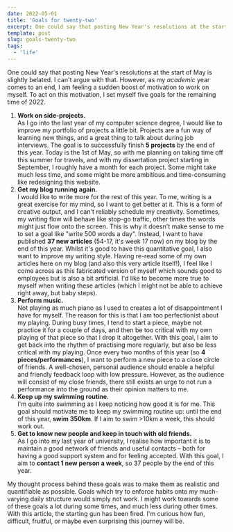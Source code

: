 ```yaml
---
date: 2022-05-01
title: 'Goals for twenty-two'
excerpt: One could say that posting New Year's resolutions at the start of May is slightly belated. I can't argue with that. However, as my *academic* year comes to an end, I am feeling a sudden boost of motivation to work on myself. To act on this motivation, I set myself five goals for the remaining time of 2022.
template: post
slug: goals-twenty-two
tags:
  - 'life'
---
```


One could say that posting New Year's resolutions at the start of May is slightly belated. I can't argue with that. However, as my _academic_ year comes to an end, I am feeling a sudden boost of motivation to work on myself. To act on this motivation, I set myself five goals for the remaining time of 2022.

1. **Work on side-projects.**<br>As I go into the last year of my computer science degree, I would like to improve my portfolio of projects a little bit. Projects are a fun way of learning new things, and a great thing to talk about during job interviews. The goal is to successfully finish **5 projects** by the end of this year. Today is the 1st of May, so with me planning on taking time off this summer for travels, and with my dissertation project starting in September, I roughly have a month for each project. Some might take much less time, and some might be more ambitious and time-consuming like redesigning this website.
2. **Get my blog running again.**<br> I would like to write more for the rest of this year. To me, writing is a great exercise for my mind, so I want to get better at it. This is a form of creative output, and I can't reliably schedule my creativity. Sometimes, my writing flow will behave like stop-go traffic, other times the words might just flow onto the screen. This is why it doesn't make sense to me to set a goal like "write 500 words a day". Instead, I want to have published **37 new articles** (54-17, it's week 17 now) on my blog by the end of this year. Whilst it's good to have this quantitative goal, I also want to improve my writing style. Having re-read some of my own articles here on my blog (and also this very article itself!), I feel like I come across as this fabricated version of myself which sounds good to employees but is also a bit artificial. I'd like to become more true to myself when writing these articles (which I might not be able to achieve right away, but baby steps).
3. **Perform music.**<br> Not playing as much piano as I used to creates a lot of disappointment I have for myself. The reason for this is that I am too perfectionist about my playing. During busy times, I tend to start a piece, maybe not practice it for a couple of days, and then be too critical with my own playing of that piece so that I drop it altogether. With this goal, I aim to get back into the rhythm of practising more regularly, but also be less critical with my playing. Once every two months of this year (so **4 pieces/performances**), I want to perform a new piece to a close circle of friends. A well-chosen, personal audience should enable a helpful and friendly feedback loop with low pressure. However, as the audience will consist of my close friends, there still exists an urge to not run a performance into the ground as their opinion matters to me.
4. **Keep up my swimming routine.**<br> I'm quite into swimming as I keep noticing how good it is for me. This goal should motivate me to keep my swimming routine up: until the end of this year, **swim 350km**. If I aim to swim >10km a week, this should work out.
5. **Get to know new people and keep in touch with old friends.**<br> As I go into my last year of university, I realise how important it is to maintain a good network of friends and useful contacts – both for having a good support system and for feeling accepted. With this goal, I aim to **contact 1 new person a week**, so 37 people by the end of this year.

My thought process behind these goals was to make them as realistic and quantifiable as possible. Goals which try to enforce habits onto my much-varying daily structure would simply not work. I might work towards some of these goals a lot during some times, and much less during other times. With this article, the starting gun has been fired. I'm curious how fun, difficult, fruitful, or maybe even surprising this journey will be.
